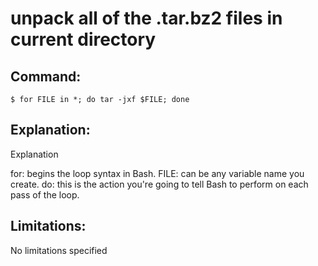 # unpack all of the .tar.bz2  files in current directory

## Command:
```
$ for FILE in *; do tar -jxf $FILE; done
```

## Explanation:
Explanation

for: begins the loop syntax in Bash.
FILE: can be any variable name you create. 
do: this is the action you're going to tell Bash to perform on each pass of the loop.

## Limitations:
No limitations specified

